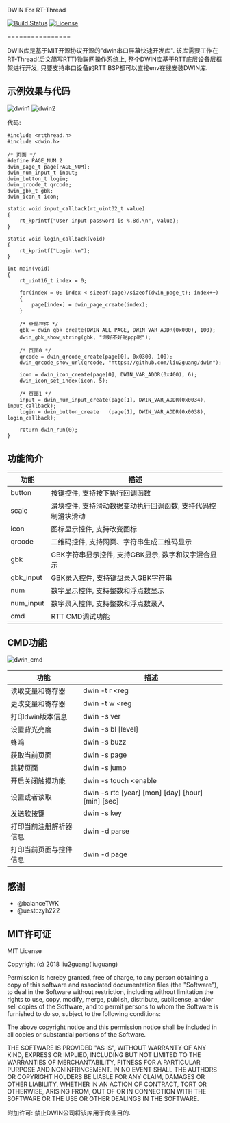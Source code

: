 DWIN For RT-Thread

[![Build Status](https://travis-ci.org/liu2guang/dwin.svg?branch=v2.x.x)](https://travis-ci.org/liu2guang/dwin)
[![License](https://img.shields.io/apm/l/vim-mode.svg)](https://github.com/liu2guang/dwin/blob/master/LICENSE)

================

DWIN库是基于MIT开源协议开源的"dwin串口屏幕快速开发库". 该库需要工作在RT-Thread(后文简写RTT)物联网操作系统上, 整个DWIN库基于RTT底层设备层框架进行开发, 只要支持串口设备的RTT BSP都可以直接env在线安装DWIN库. 

示例效果与代码
-------------------

![dwin1](https://i.imgur.com/sxzFraT.jpg)
![dwin2](https://i.imgur.com/CyAndSV.jpg)

代码: 
~~~
#include <rtthread.h> 
#include <dwin.h>

/* 页面 */ 
#define PAGE_NUM 2
dwin_page_t page[PAGE_NUM]; 
dwin_num_input_t input; 
dwin_button_t login; 
dwin_qrcode_t qrcode; 
dwin_gbk_t gbk; 
dwin_icon_t icon; 

static void input_callback(rt_uint32_t value)
{
    rt_kprintf("User input password is %.8d.\n", value); 
}

static void login_callback(void)
{
    rt_kprintf("Login.\n");
}

int main(void)
{
    rt_uint16_t index = 0; 
    
    for(index = 0; index < sizeof(page)/sizeof(dwin_page_t); index++)
    {
        page[index] = dwin_page_create(index); 
    }
    
    /* 全局控件 */ 
    gbk = dwin_gbk_create(DWIN_ALL_PAGE, DWIN_VAR_ADDR(0x000), 100); 
    dwin_gbk_show_string(gbk, "你好不好呢ppp呢"); 
    
    /* 页面0 */ 
    qrcode = dwin_qrcode_create(page[0], 0x0300, 100); 
    dwin_qrcode_show_url(qrcode, "https://github.com/liu2guang/dwin"); 
    
    icon = dwin_icon_create(page[0], DWIN_VAR_ADDR(0x400), 6); 
    dwin_icon_set_index(icon, 5); 
    
    /* 页面1 */ 
    input = dwin_num_input_create(page[1], DWIN_VAR_ADDR(0x0034), input_callback); 
    login = dwin_button_create   (page[1], DWIN_VAR_ADDR(0x0038), login_callback); 
    
    return dwin_run(0); 
}
~~~

功能简介
-------------------

 功能 | 描述  
 ---- | ----
 button | 按键控件, 支持按下执行回调函数
 scale | 滑块控件, 支持滑动数据变动执行回调函数, 支持代码控制滑块滑动
 icon | 图标显示控件, 支持改变图标 
 qrcode | 二维码控件, 支持网页、字符串生成二维码显示
 gbk | GBK字符串显示控件, 支持GBK显示, 数字和汉字混合显示
 gbk_input | GBK录入控件, 支持键盘录入GBK字符串
 num | 数字显示控件, 支持整数和浮点数显示
 num_input| 数字录入控件, 支持整数和浮点数录入
 cmd | RTT CMD调试功能

CMD功能
-------------------

![dwin_cmd](https://i.imgur.com/FBmmMf1.png)

 功能 | 描述  
 ---- | ----
 读取变量和寄存器 | dwin -t r <reg|var> <addr> <len>
 更改变量和寄存器 | dwin -t w <reg|var> <addr> <len> <data...>
 打印dwin版本信息 | dwin -s ver 
 设置背光亮度 | dwin -s bl [level]
 蜂鸣 | dwin -s buzz <tick>
 获取当前页面 | dwin -s page
 跳转页面 | dwin -s jump <page>
 开启关闭触摸功能 | dwin -s touch <enable|disable>
 设置或者读取 | dwin -s rtc [year] [mon] [day] [hour] [min] [sec]
 发送软按键 | dwin -s key <code>
 打印当前注册解析器信息 | dwin -d parse
 打印当前页面与控件信息 | dwin -d page

感谢
-------------------

- @balanceTWK
- @uestczyh222

MIT许可证
-------------------

MIT License

Copyright (c) 2018 liu2guang(liuguang)

Permission is hereby granted, free of charge, to any person obtaining a copy
of this software and associated documentation files (the "Software"), to deal
in the Software without restriction, including without limitation the rights
to use, copy, modify, merge, publish, distribute, sublicense, and/or sell
copies of the Software, and to permit persons to whom the Software is
furnished to do so, subject to the following conditions:

The above copyright notice and this permission notice shall be included in all
copies or substantial portions of the Software.

THE SOFTWARE IS PROVIDED "AS IS", WITHOUT WARRANTY OF ANY KIND, EXPRESS OR
IMPLIED, INCLUDING BUT NOT LIMITED TO THE WARRANTIES OF MERCHANTABILITY,
FITNESS FOR A PARTICULAR PURPOSE AND NONINFRINGEMENT. IN NO EVENT SHALL THE
AUTHORS OR COPYRIGHT HOLDERS BE LIABLE FOR ANY CLAIM, DAMAGES OR OTHER
LIABILITY, WHETHER IN AN ACTION OF CONTRACT, TORT OR OTHERWISE, ARISING FROM,
OUT OF OR IN CONNECTION WITH THE SOFTWARE OR THE USE OR OTHER DEALINGS IN THE
SOFTWARE.

附加许可: 禁止DWIN公司将该库用于商业目的. 	